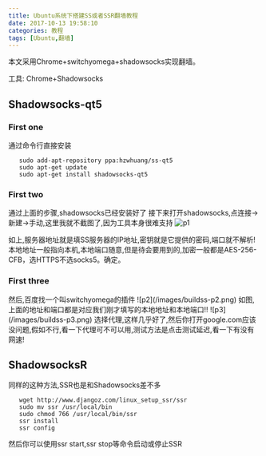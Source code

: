 ```yaml
---
title: Ubuntu系统下搭建SS或者SSR翻墙教程
date: 2017-10-13 19:58:10
categories: 教程
tags: [Ubuntu,翻墙]
---
```


本文采用Chrome+switchyomega+shadowsocks实现翻墙。

工具: Chrome+Shadowsocks
<!-- more -->
## Shadowsocks-qt5
### First one
通过命令行直接安装

```
   sudo add-apt-repository ppa:hzwhuang/ss-qt5
   sudo apt-get update
   sudo apt-get install shadowsocks-qt5
```

### First two
通过上面的步骤,shadowsocks已经安装好了
接下来打开shadowsocks,点连接->新建->手动,这里我就不截图了,因为工具本身很难支持
![p1](/images/buildss-p1.png)
<p>如上,服务器地址就是填SS服务器的IP地址,密钥就是它提供的密码,端口就不解析!本地地址一般指向本机,本地端口随意,但是待会要用到的,加密一般都是AES-256-CFB，选HTTPS不选socks5。确定。

### First three
<p>然后,百度找一个叫switchyomega的插件
![p2](/images/buildss-p2.png)
如图,上面的地址和端口都是对应我们刚才填写的本地地址和本地端口!!
![p3](/images/buildss-p3.png)
选择代理,这样几乎好了,然后你打开google.com应该没问题,假如不行,看一下代理可不可以用,测试方法是点击测试延迟,看一下有没有网速!

## ShadowsocksR
同样的这种方法,SSR也是和Shadowsocks差不多
```
   wget http://www.djangoz.com/linux_setup_ssr/ssr
   sudo mv ssr /usr/local/bin
   sudo chmod 766 /usr/local/bin/ssr
   ssr install
   ssr config
```
然后你可以使用ssr start,ssr stop等命令启动或停止SSR


